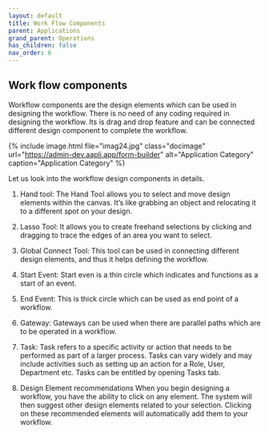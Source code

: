 ```yaml
---
layout: default
title: Work Flow Components
parent: Applications
grand_parent: Operations
has_children: false
nav_order: 6
---
```


## Work flow components

Workflow components are the design elements which can be used in designing the workflow. There is no need of any coding required in designing the workflow. Its is drag and drop feature and can be connected different design component to complete the workflow. 

{% include image.html file="imag24.jpg" class="docimage" url="https://admin-dev.aapli.app/form-builder" alt="Application Category" caption="Application Category" %}


Let us look into the workflow design components in details. 
1. Hand tool: The Hand Tool allows you to select and move design elements within the canvas. It’s like grabbing an object and relocating it to a different spot on your design. 

2. Lasso Tool: It allows you to create freehand selections by clicking and dragging to trace the edges of an area you want to select.
3. Global Connect Tool: This tool can be used in connecting different design elements, and thus it helps defining the workflow.
4. Start Event: Start even is a thin circle which indicates and functions as a start of an event. 
5. End Event: This is thick circle which can be used as end point of a workflow. 
6. Gateway: Gateways can be used when there are parallel paths which are to be operated in a workflow.
7. Task: Task refers to a specific activity or action that needs to be performed as part of a larger process. Tasks can vary widely and may include activities such as setting up an action for a Role, User, Department etc. Tasks can be entitled by opening Tasks tab. 
8. Design Element recommendations When you begin designing a workflow, you have the ability to click on any element. The system will then suggest other design elements related to your selection. Clicking on these recommended elements will automatically add them to your workflow.

